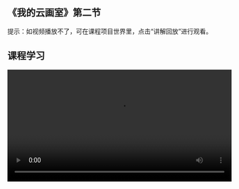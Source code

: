 ## 《我的云画室》第二节
 
提示：如视频播放不了，可在课程项目世界里，点击“讲解回放”进行观看。

 ## 课程学习
 
<video width="100%" controls controlslist="nodownload nofullscreen noremoteplayback" disablePictureInPicture>
  <source src="https://api.keepwork.com/ts-storage/siteFiles/21727/raw#我的云展厅L2.webm" type="video/webm" />
  <source src="https://api.keepwork.com/ts-storage/siteFiles/21726/raw#我的云展厅L2.mp4" type="video/mp4" />
  
  你的浏览器不支持播放
</video>
<style>
video::-webkit-media-controls-fullscreen-button { display: none; } 
</style>


## 字幕

上一节课的学习中，我们主要学习了如何使用相册将图片放置到场景中
同时，还学习了相册自带的交互功能
接下来的三小节，我们学习使用三种不同的方式对图片进行

### 步骤一

首先，来学习第一种方式—含羞草
打开工具栏，在机关子标签下选择含羞草，id是221
右键放置在图片下方，再次右键单击含羞草
在输入框中输入一条命令
这里我们输入/text 我很喜欢海洋世界，这是我尝试画的水母
当人物走到含羞草上的时候，触发了含羞草内的命令
我们看到显示了一个对话框，点击对话框消失
含羞草看上去十分的隐蔽，当我们走上去的时候，就会触发命令
通过这样的方法我们可以给图片添加一些解说文字
当在浏览的过程中经过图片旁边的含羞草，就会自动弹出这段解说
这样的画室浏览体验是不是更好呢？
到这里，关于含羞草如何使用你学会了吗？

### 步骤二

上一小节，我们主要学习了如何使用含羞草来给图片进行解说
这一小节，我们来学习另外一种方式—电影方块
电影方块不仅可以使用文字，还可以给文字进行配音
首先，我们先添加一个电影方块到场景中
打开工具栏，在电影标签下选择电影方块
右键放置于场景中，打开电影方块
点击右下角的时间，将30秒改为2秒
切换左下角的属性为文字
接着，点击右下角的+号
输入文字，我画了第一张水彩画，开启了水彩之旅
将字号调整为40，字幕位置调整为屏幕中间
其他的属性调整你可以自己去探索一下
文字属性调整好后，选择播音员
点击旁边的试听可以听一下声音
选择一个自己觉得合适的声音，点击确定
一段带配音的字幕就成功添加好了
关闭电影方块，再次打开工具栏
选择电影子标签下的按钮，右键放置在电影方块旁边
这样，点击按钮就可以启动电影方块


### 步骤三

前面两小节的学习，分别介绍了两种比较常见的方式对图片进行解说
这一小节，我们学习另外一种比较新颖的方式—活动模型
有同学有疑问了，活动模型也可以吗？
当然可以，跟着老师继续往下看
打开工具栏，选择工具子标签下的活动模型
点击模型选择，这里，我们选择熊猫人
右键放置到场景中，再次右键选中熊猫人
点击属性，打开属性窗口
找到蓝色字体的点击事件，点击它，会弹出一个新的窗口
这里，我们选择第一个，头顶显示文字
双引号“”里面可以输入我们想要显示的文字
点击双引号，输入 太空中的星球运动也很吸引我
输入之后点击确定，一段文字就添加好了
后面的时间也可以调整，默认是4秒
这里，我们调整为2秒
调整好后，点击确定，窗口自动关闭
点击熊猫人，我们可以看到熊猫人的头顶出现了文字气泡框
两秒后自动消失
通过活动模型进行解说的方法你学会了吗？
这节课我们学习了三种对图片进行解说的方式
快去你自己的世界中运用起来吧